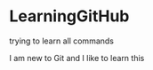 LearningGitHub
==============

trying to learn all commands

I am new to Git and I like to learn this
